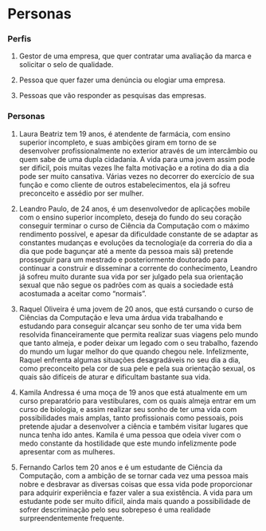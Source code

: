 # Personas

### Perfis

1. Gestor de uma empresa, que quer contratar uma avaliação da marca e solicitar o selo de qualidade.

2. Pessoa que quer fazer uma denúncia ou elogiar uma empresa.

3. Pessoas que vão responder as pesquisas das empresas.

### Personas

1. Laura Beatriz tem 19 anos, é atendente de farmácia, com ensino superior incompleto, e suas ambições giram em torno de se desenvolver profissionalmente no exterior através de um intercâmbio ou quem sabe de uma dupla cidadania. A vida para uma jovem assim pode ser dificil, pois muitas vezes lhe falta motivação e a rotina do dia a dia pode ser muito cansativa. Várias vezes no decorrer do exercício de sua função e como cliente de outros estabelecimentos, ela já sofreu preconceito e assédio por ser mulher. 

2. Leandro Paulo, de 24 anos, é um desenvolvedor de aplicações mobile com o ensino superior incompleto, deseja do fundo do seu coração conseguir terminar o curso de Ciência da Computação com o máximo rendimento possível, e apesar da dificuldade constante de se adaptar as constantes mudanças e evoluções da tecnologia(e da correria do dia a dia que pode bagunçar até a mente da pessoa mais sã) pretende prosseguir para um mestrado e posteriormente doutorado para continuar a construir e disseminar a corrente do conhecimento, Leandro já sofreu muito durante sua vida por ser julgado pela sua orientação sexual que não segue os padrões com as quais a sociedade está acostumada a aceitar como “normais”.

3. Raquel Oliveira é uma jovem de 20 anos, que está cursando o curso de Ciências da Computação e leva uma árdua vida trabalhando e estudando para conseguir alcançar seu sonho de ter uma vida bem resolvida financeiramente que permita realizar suas viagens pelo mundo que tanto almeja, e poder deixar um legado com o seu trabalho, fazendo do mundo um lugar melhor do que quando chegou nele. Infelizmente, Raquel enfrenta algumas situações desagradáveis no seu dia a dia, como preconceito pela cor de sua pele e pela sua orientação sexual, os quais são difíceis de aturar e dificultam bastante sua vida.

4. Kamila Andressa é uma moça de 19 anos que está atualmente em um curso preparatório para vestibulares, com os quais almeja entrar em um curso de biologia, e assim realizar seu sonho de ter uma vida com possibilidades mais amplas, tanto profissionais como pessoais, pois pretende ajudar a desenvolver a ciência e também visitar lugares que nunca tenha ido antes. Kamila é uma pessoa que odeia viver com o medo constante da hostilidade que este mundo infelizmente pode apresentar com as mulheres.

5. Fernando Carlos tem 20 anos e é um estudante de Ciência da Computação, com a ambição de se tornar cada vez uma pessoa mais nobre e desbravar as diversas coisas que essa vida pode proporcionar para adquirir experiência e fazer valer a sua existência. A vida para um estudante pode ser muito difícil, ainda mais quando a possibilidade de sofrer descriminação pelo seu sobrepeso é uma realidade surpreendentemente frequente.
